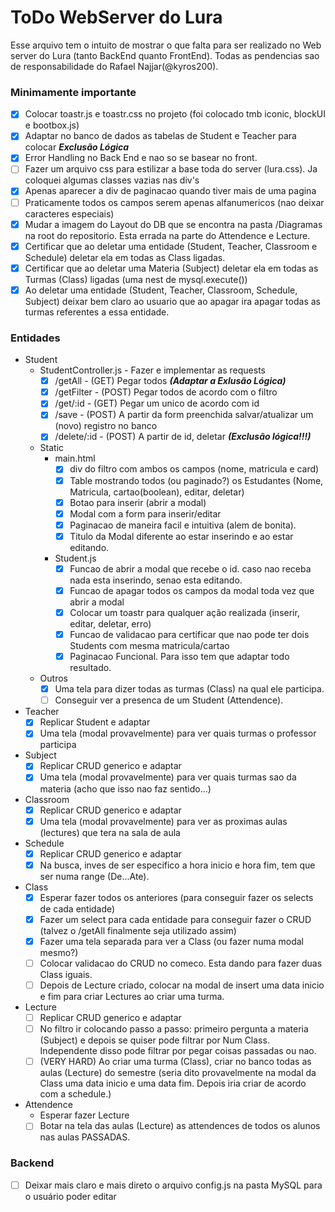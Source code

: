 ﻿# ToDo WebServer do Lura
Esse arquivo tem o intuito de mostrar o que falta para ser realizado no Web server do Lura (tanto BackEnd quanto FrontEnd). Todas as pendencias sao de responsabilidade do Rafael Najjar(@kyros200).

### Minimamente importante
* [X] Colocar toastr.js e toastr.css no projeto (foi colocado tmb iconic, blockUI e bootbox.js)
* [X] Adaptar no banco de dados as tabelas de Student e Teacher para colocar ***Exclusão Lógica***
* [X] Error Handling no Back End e nao so se basear no front.
* [ ] Fazer um arquivo css para estilizar a base toda do server (lura.css). Ja coloquei algumas classes vazias nas div's
* [X] Apenas aparecer a div de paginacao quando tiver mais de uma pagina
* [ ] Praticamente todos os campos serem apenas alfanumericos (nao deixar caracteres especiais)
* [X] Mudar a imagem do Layout do DB que se encontra na pasta /Diagramas na root do repositorio. Esta errada na parte do Attendence e Lecture.
* [X] Certificar que ao deletar uma entidade (Student, Teacher, Classroom e Schedule) deletar ela em todas as Class ligadas.
* [X] Certificar que ao deletar uma Materia (Subject) deletar ela em todas as Turmas (Class) ligadas (uma nest de mysql.execute())
* [X] Ao deletar uma entidade (Student, Teacher, Classroom, Schedule, Subject) deixar bem claro ao usuario que ao apagar ira apagar todas as turmas referentes a essa entidade.

### Entidades
* Student
  * StudentController.js - Fazer e implementar as requests
    * [X] /getAll - (GET) Pegar todos ***(Adaptar a Exlusão Lógica)***
    * [X] /getFilter - (POST) Pegar todos de acordo com o filtro
    * [X] /get/:id - (GET) Pegar um unico de acordo com id
    * [X] /save - (POST) A partir da form preenchida salvar/atualizar um (novo) registro no banco
    * [X] /delete/:id - (POST) A partir de id, deletar ***(Exclusão lógica!!!)***
  * Static
    * main.html
      * [X] div do filtro com ambos os campos (nome, matricula e card)
      * [X] Table mostrando todos (ou paginado?) os Estudantes (Nome, Matricula, cartao(boolean), editar, deletar)
      * [X] Botao para inserir (abrir a modal)
      * [X] Modal com a form para inserir/editar
	  * [X] Paginacao de maneira facil e intuitiva (alem de bonita).
	  * [X] Titulo da Modal diferente ao estar inserindo e ao estar editando.
    * Student.js
      * [X] Funcao de abrir a modal que recebe o id. caso nao receba nada esta inserindo, senao esta editando.
      * [X] Funcao de apagar todos os campos da modal toda vez que abrir a modal
      * [X] Colocar um toastr para qualquer ação realizada (inserir, editar, deletar, erro)
      * [X] Funcao de validacao para certificar que nao pode ter dois Students com mesma matricula/cartao
	  * [X] Paginacao Funcional. Para isso tem que adaptar todo resultado.
  * Outros
    * [X] Uma tela para dizer todas as turmas (Class) na qual ele participa.
	* [	] Conseguir ver a presenca de um Student (Attendence).

* Teacher
  * [X] Replicar Student e adaptar
  * [X] Uma tela (modal provavelmente) para ver quais turmas o professor participa

* Subject
  * [X] Replicar CRUD generico e adaptar
  * [X] Uma tela (modal provavelmente) para ver quais turmas sao da materia (acho que isso nao faz sentido...)

* Classroom
  * [X] Replicar CRUD generico e adaptar
  * [X] Uma tela (modal provavelmente) para ver as proximas aulas (lectures) que tera na sala de aula
  
* Schedule
  * [X] Replicar CRUD generico e adaptar
  * [X] Na busca, inves de ser especifico a hora inicio e hora fim, tem que ser numa range (De...Ate).
  
* Class
  * [X] Esperar fazer todos os anteriores (para conseguir fazer os selects de cada entidade)
  * [X] Fazer um select para cada entidade para conseguir fazer o CRUD (talvez o /getAll finalmente seja utilizado assim)
  * [X] Fazer uma tela separada para ver a Class (ou fazer numa modal mesmo?)
  * [ ] Colocar validacao do CRUD no comeco. Esta dando para fazer duas Class iguais.
  * [ ] Depois de Lecture criado, colocar na modal de insert uma data inicio e fim para criar Lectures ao criar uma turma.
  
* Lecture
  * [ ] Replicar CRUD generico e adaptar
  * [ ] No filtro ir colocando passo a passo: primeiro pergunta a materia (Subject) e depois se quiser pode filtrar por Num Class. Independente disso pode filtrar por pegar coisas passadas ou nao.
  * [ ] (VERY HARD) Ao criar uma turma (Class), criar no banco todas as aulas (Lecture) do semestre (seria dito provavelmente na modal da Class uma data inicio e uma data fim. Depois iria criar de acordo com a schedule.)
  
* Attendence
  * Esperar fazer Lecture
  * [ ] Botar na tela das aulas (Lecture) as attendences de todos os alunos nas aulas PASSADAS.

### Backend
* [ ] Deixar mais claro e mais direto o arquivo config.js na pasta MySQL para o usuário poder editar
